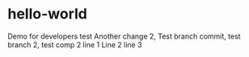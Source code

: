 # hello-world

Demo for developers test
Another change 2, Test branch commit, test branch 2, test comp 2
line 1
Line 2
line 3